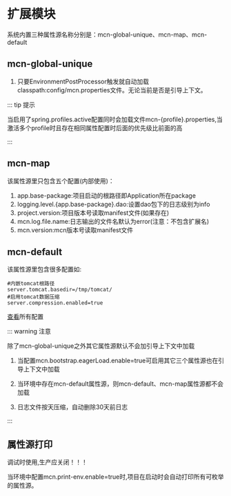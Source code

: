 # 扩展模块

系统内置三种属性源名称分别是：mcn-global-unique、mcn-map、mcn-default

## mcn-global-unique
1. 只要EnvironmentPostProcessor触发就自动加载classpath:config/mcn.properties文件。无论当前是否是引导上下文。

::: tip 提示

当启用了spring.profiles.active配置同时会加载文件mcn-{profile}.properties,当激活多个profile时且存在相同属性配置时后面的优先级比前面的高

:::

## mcn-map
该属性源里只包含五个配置(内部使用)：

1. app.base-package:项目启动的根路径即Application所在package
2. logging.level.{app.base-package}.dao:设置dao包下的日志级别为info
3. project.version:项目版本号读取manifest文件(如果存在)
4. mcn.log.file.name:日志输出的文件名默认为error(注意：不包含扩展名)
5. mcn.version:mcn版本号读取manifest文件

## mcn-default

该属性源里包含很多配置如:

```properties
#内嵌tomcat根路径
server.tomcat.basedir=/tmp/tomcat/
#启用tomcat数据压缩
server.compression.enabled=true

```
[查看](https://github.com/kse-music/mcn-boot-project/blob/master/mcn-boot-autoconfigure/src/main/java/cn/hiboot/mcn/autoconfigure/config/mcn-default.properties)所有配置

::: warning 注意

除了mcn-global-unique之外其它属性源默认不会加引导上下文中加载

1. 当配置mcn.bootstrap.eagerLoad.enable=true可启用其它三个属性源也在引导上下文中加载

2. 当环境中存在mcn-default属性源，则mcn-default、mcn-map属性源都不会加载

3. 日志文件按天压缩，自动删除30天前日志

:::

## 属性源打印

调试时使用,生产应关闭！！！

当环境中配置mcn.print-env.enable=true时,项目在启动时会自动打印所有可枚举的属性源。
